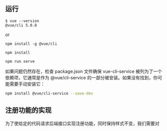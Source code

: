 ## 运行

```shell
$ vue --version
@vue/cli 5.0.8
```

or 
```shell
npm install -g @vue/cli
```

```shell
npm install
```

```shell
npm run serve
```

如果问题仍然存在，检查 package.json 文件确保 vue-cli-service 被列为了一个依赖项，它通常是作为 @vue/cli-service 的一部分被安装。如果没有找到，你可能需要手动安装它：

```bash
npm install @vue/cli-service --save-dev
```


## 注册功能的实现

为了使给定的代码请求后端接口实现注册功能，同时保持样式不变，我们需要对<script>部分进行一些修改，以便在提交表单时调用后端的注册接口。下面是如何修改你的Vue组件来实现这一点：

首先，确保argon-input组件可以使用v-model来双向绑定数据，如果argon-input是一个自定义组件，需要确保它可以正确地使用v-model。假设argon-input已经正确设置了v-model的使用，下面是如何修改代码：

1. 添加数据属性
我们需要在组件的data函数中添加一些属性来存储用户输入的姓名、电子邮件和密码。

2. 添加注册方法
我们将在组件的methods部分添加一个register方法，这个方法会在表单提交时调用。

3. 修改表单提交
将表单的@submit.prevent修改为调用register方法。

根据上述步骤修改后的代码为：


